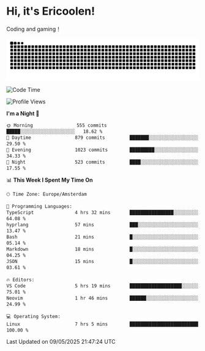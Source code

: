 # Hi, it's Ericoolen!
Coding and gaming！

<picture>
  <source media="(prefers-color-scheme: dark)" srcset="https://raw.githubusercontent.com/Eric-Song-Nop/Eric-Song-Nop/output/github-contribution-grid-snake-dark.svg">
  <source media="(prefers-color-scheme: light)" srcset="https://raw.githubusercontent.com/Eric-Song-Nop/Eric-Song-Nop/output/github-contribution-grid-snake.svg">
  <img alt="github contribution grid snake animation" src="https://raw.githubusercontent.com/Eric-Song-Nop/Eric-Song-Nop/output/github-contribution-grid-snake.svg">
</picture>

<!--START_SECTION:waka-->
![Code Time](http://img.shields.io/badge/Code%20Time-1%2C829%20hrs%2032%20mins-blue)

![Profile Views](http://img.shields.io/badge/Profile%20Views-3-blue)

**I'm a Night 🦉** 

```text
🌞 Morning                555 commits         █████░░░░░░░░░░░░░░░░░░░░   18.62 % 
🌆 Daytime                879 commits         ███████░░░░░░░░░░░░░░░░░░   29.50 % 
🌃 Evening                1023 commits        █████████░░░░░░░░░░░░░░░░   34.33 % 
🌙 Night                  523 commits         ████░░░░░░░░░░░░░░░░░░░░░   17.55 % 
```


📊 **This Week I Spent My Time On** 

```text
🕑︎ Time Zone: Europe/Amsterdam

💬 Programming Languages: 
TypeScript               4 hrs 32 mins       ████████████████░░░░░░░░░   64.08 % 
hyprlang                 57 mins             ███░░░░░░░░░░░░░░░░░░░░░░   13.47 % 
Bash                     21 mins             █░░░░░░░░░░░░░░░░░░░░░░░░   05.14 % 
Markdown                 18 mins             █░░░░░░░░░░░░░░░░░░░░░░░░   04.25 % 
JSON                     15 mins             █░░░░░░░░░░░░░░░░░░░░░░░░   03.61 % 

🔥 Editors: 
VS Code                  5 hrs 19 mins       ███████████████████░░░░░░   75.01 % 
Neovim                   1 hr 46 mins        ██████░░░░░░░░░░░░░░░░░░░   24.99 % 

💻 Operating System: 
Linux                    7 hrs 5 mins        █████████████████████████   100.00 % 
```


 Last Updated on 09/05/2025 21:47:24 UTC
<!--END_SECTION:waka-->
